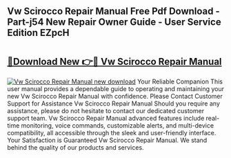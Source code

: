 ## Vw Scirocco Repair Manual Free Pdf Download - Part-j54 New Repair Owner Guide - User Service Edition EZpcH

# <h2><a href="http://bc81833.oget.top/?id=Vw+Scirocco+Repair+Manual">🔗Download New 👉🔴 Vw Scirocco Repair Manual</a></h2>

[![Vw Scirocco Repair Manual new download](https://i.imgur.com/5g1atiW.png)](http://bc81833.oget.top/?id=Vw+Scirocco+Repair+Manual)
Your Reliable Companion This user manual provides a dependable guide to operating and maintaining your new Vw Scirocco Repair Manual with confidence. Please Contact Customer Support for Assistance Vw Scirocco Repair Manual Should you require any assistance, please do not hesitate to contact our dedicated customer support team. Vw Scirocco Repair Manual advanced features include real-time monitoring, voice commands, customizable alerts, and multi-device compatibility, all accessible through the sleek and user-friendly interface. Your Satisfaction is Guaranteed Vw Scirocco Repair Manual. We stand behind the quality of our products and services.

